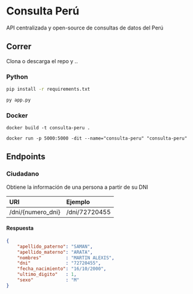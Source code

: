 # Consulta Perú
API centralizada y open-source de consultas de datos del Perú

## Correr

Clona o descarga el repo y ..

### Python
`````sh
pip install -r requirements.txt
`````
`````sh
py app.py
`````

### Docker

`````docker
docker build -t consulta-peru .
`````

`````docker
docker run -p 5000:5000 -dit --name="consulta-peru" "consulta-peru"
`````


## Endpoints

### Ciudadano
Obtiene la información de una persona a partir de su DNI

| URI   | Ejemplo |
|:-------|:------------|
|/dni/{numero_dni}| /dni/72720455|

#### Respuesta
`````json
{
    "apellido_paterno": "SAMAN",
    "apellido_materno": "ARATA",
    "nombres"         : "MARTIN ALEXIS",
    "dni"             : "72720455",
    "fecha_nacimiento": "16/10/2000",
    "ultimo_digito"   : 1,
    "sexo"            : "M"
}
`````



